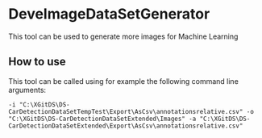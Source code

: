 # DeveImageDataSetGenerator
This tool can be used to generate more images for Machine Learning

## How to use

This tool can be called using for example the following command line arguments:

```
-i "C:\XGitDS\DS-CarDetectionDataSetTempTest\Export\AsCsv\annotationsrelative.csv" -o "C:\XGitDS\DS-CarDetectionDataSetExtended\Images" -a "C:\XGitDS\DS-CarDetectionDataSetExtended\Export\AsCsv\annotationsrelative.csv"
```